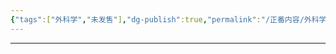 ```yaml
---
{"tags":["外科学","未发售"],"dg-publish":true,"permalink":"/正番内容/外科学/Episode 06. 普外科/Peutz-Jeghers 综合征/","dgPassFrontmatter":true}
---
```


---